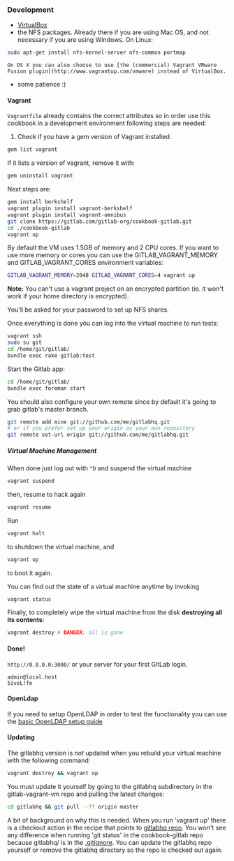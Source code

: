 ### Development

* [VirtualBox](https://www.virtualbox.org)
* the NFS packages. Already there if you are using Mac OS, and
  not necessary if you are using Windows. On Linux:

```bash
sudo apt-get install nfs-kernel-server nfs-common portmap
```
    On OS X you can also choose to use [the (commercial) Vagrant VMware Fusion plugin](http://www.vagrantup.com/vmware) instead of VirtualBox.

* some patience :)

#### Vagrant
`Vagrantfile` already contains the correct attributes so in order use this cookbook in a development environment following steps are needed:

1. Check if you have a gem version of Vagrant installed:

```bash
gem list vagrant
```

If it lists a version of vagrant, remove it with:

```bash
gem uninstall vagrant
```

Next steps are:

```bash
gem install berkshelf
vagrant plugin install vagrant-berkshelf
vagrant plugin install vagrant-omnibus
git clone https://gitlab.com/gitlab-org/cookbook-gitlab.git
cd ./cookbook-gitlab
vagrant up
```

By default the VM uses 1.5GB of memory and 2 CPU cores. If you want to use more memory or cores you can use the GITLAB_VAGRANT_MEMORY and GITLAB_VAGRANT_CORES environment variables:

```bash
GITLAB_VAGRANT_MEMORY=2048 GITLAB_VAGRANT_CORES=4 vagrant up
```

**Note:**
You can't use a vagrant project on an encrypted partition (ie. it won't work if your home directory is encrypted).

You'll be asked for your password to set up NFS shares.

Once everything is done you can log into the virtual machine to run tests:

```bash
vagrant ssh
sudo su git
cd /home/git/gitlab/
bundle exec rake gitlab:test
```

Start the Gitlab app:

```bash
cd /home/git/gitlab/
bundle exec foreman start
```

You should also configure your own remote since by default it's going to grab
gitlab's master branch.

```bash
git remote add mine git://github.com/me/gitlabhq.git
# or if you prefer set up your origin as your own repository
git remote set-url origin git://github.com/me/gitlabhq.git
```

##### Virtual Machine Management

When done just log out with `^D` and suspend the virtual machine

```bash
vagrant suspend
```

then, resume to hack again

```bash
vagrant resume
```

Run

```bash
vagrant halt
```

to shutdown the virtual machine, and

```bash
vagrant up
```

to boot it again.

You can find out the state of a virtual machine anytime by invoking

```bash
vagrant status
```

Finally, to completely wipe the virtual machine from the disk **destroying all its contents**:

```bash
vagrant destroy # DANGER: all is gone
```

#### Done!

`http://0.0.0.0:3000/` or your server for your first GitLab login.

```
admin@local.host
5iveL!fe
```

#### OpenLdap

If you need to setup OpenLDAP in order to test the functionality you can use the [basic OpenLDAP setup guide](doc/open_LDAP.md)

#### Updating

The gitlabhq version is _not_ updated when you rebuild your virtual machine with the following command:

```bash
vagrant destroy && vagrant up
```

You must update it yourself by going to the gitlabhq subdirectory in the gitlab-vagrant-vm repo and pulling the latest changes:

```bash
cd gitlabhq && git pull --ff origin master
```

A bit of background on why this is needed. When you run 'vagrant up' there is a checkout action in the recipe that points to [gitlabhq repo](https://github.com/gitlabhq/gitlabhq). You won't see any difference when running 'git status' in the cookbook-gitlab repo because gitlabhq/ is in the [.gitignore](https://gitlab.com/gitlab-org/cookbook-gitlab/blob/master/.gitignore). You can update the gitlabhq repo yourself or remove the gitlabhq directory so the repo is checked out again.
